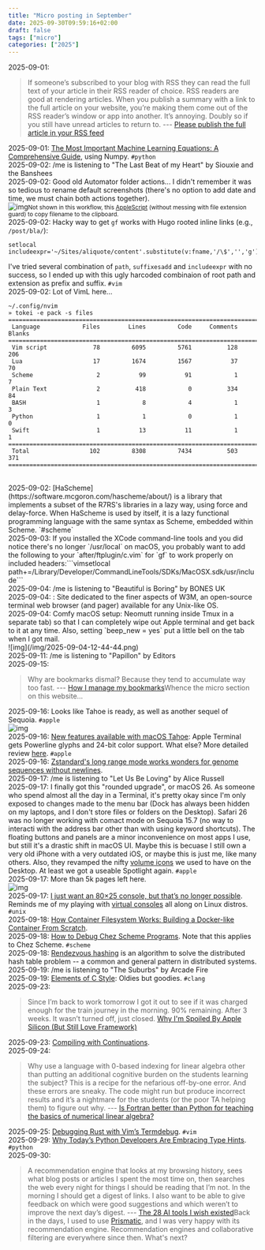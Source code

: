 ```yaml
---
title: "Micro posting in September"
date: 2025-09-30T09:59:16+02:00
draft: false
tags: ["micro"]
categories: ["2025"]
---
```


<a href="#" style="text-decoration: none;">2025-09-01</a>:

> If someone’s subscribed to your blog with RSS they can read the full text of your article in their RSS reader of choice. RSS readers are good at rendering articles. When you publish a summary with a link to the full article on your website, you’re making them come out of the RSS reader’s window or app into another. It’s annoying. Doubly so if you still have unread articles to return to. --- [Please publish the full article in your RSS feed](https://www.thisdaysportion.com/posts/please-publish-the-full-article-in-your-rss-feed/)<br>

<a href="#" style="text-decoration: none;">2025-09-01</a>: [The Most Important Machine Learning Equations: A Comprehensive Guide](https://chizkidd.github.io//2025/05/30/machine-learning-key-math-eqns/#gradient-descent), using Numpy. `#python`<br>
<a href="#" style="text-decoration: none;">2025-09-02</a>: /me is listening to "The Last Beat of my Heart" by Siouxie and the Banshees<br>
<a href="#" style="text-decoration: none;">2025-09-02</a>: Good old Automator folder actions... I didn't remember it was so tedious to rename default screenshots (there's no option to add date and time, we must chain both actions together).<br>![img](/img/2025-09-02-09-43-38.png)<small>Not shown in this workflow, this [AppleScript](https://apple.stackexchange.com/a/418897) (without messing with file extension guard) to copy filename to the clipboard.</small><br>
<a href="#" style="text-decoration: none;">2025-09-02</a>: Hacky way to get `gf` works with Hugo rooted inline links (e.g., `/post/bla/`):

```vim
setlocal includeexpr='~/Sites/aliquote/content'.substitute(v:fname,'/\$','','g').'.md'
```

I've tried several combination of `path`, `suffixesadd` and `includeexpr` with no success, so I ended up with this ugly harcoded combinaion of root path and extension as prefix and suffix. `#vim`<br>
<a href="#" style="text-decoration: none;">2025-09-02</a>: Lot of VimL here...

```shell
~/.config/nvim
» tokei -e pack -s files
===============================================================================
 Language            Files        Lines         Code     Comments       Blanks
===============================================================================
 Vim script             78         6095         5761          128          206
 Lua                    17         1674         1567           37           70
 Scheme                  2           99           91            1            7
 Plain Text              2          418            0          334           84
 BASH                    1            8            4            1            3
 Python                  1            1            0            1            0
 Swift                   1           13           11            1            1
===============================================================================
 Total                 102         8308         7434          503          371
===============================================================================
```
<br>
<a href="#" style="text-decoration: none;">2025-09-02</a>: [HaScheme](https://software.mcgoron.com/hascheme/about/) is a library that implements a subset of the R7RS's libraries in a lazy way, using force and delay-force. When HaScheme is used by itself, it is a lazy functional programming language with the same syntax as Scheme, embedded within Scheme. `#scheme`<br>
<a href="#" style="text-decoration: none;">2025-09-03</a>: If you installed the XCode command-line tools and you did notice there's no longer `/usr/local` on macOS, you probably want to add the following to your `after/ftplugin/c.vim` for `gf` to work properly on included headers:```vimsetlocal path+=/Library/Developer/CommandLineTools/SDKs/MacOSX.sdk/usr/include```<br>
<a href="#" style="text-decoration: none;">2025-09-04</a>: /me is listening to "Beautiful is Boring" by BONES UK<br>
<a href="#" style="text-decoration: none;">2025-09-04</a>: <https://w3m.rocks>: Site dedicated to the finer aspects of W3M, an open-source terminal web browser (and pager) available for any Unix-like OS.<br>
<a href="#" style="text-decoration: none;">2025-09-04</a>: Comfy macOS setup: Neomutt running inside Tmux in a separate tab) so that I can completely wipe out Apple terminal and get back to it at any time. Also, setting `beep_new = yes` put a little bell on the tab when I got mail.<br>![img](/img/2025-09-04-12-44-44.png)<br>
<a href="#" style="text-decoration: none;">2025-09-11</a>: /me is listening to "Papillon" by Editors<br>
<a href="#" style="text-decoration: none;">2025-09-15</a>:

> Why are bookmarks dismal? Because they tend to accumulate way too fast. --- [How I manage my bookmarks](https://unixdigest.com/articles/how-i-manage-my-bookmarks.html)Whence the micro section on this website...<br>

<a href="#" style="text-decoration: none;">2025-09-16</a>: Looks like Tahoe is ready, as well as another sequel of Sequoia. `#apple`<br>![img](/img/2025-09-16-08-53-38.png)<br>
<a href="#" style="text-decoration: none;">2025-09-16</a>: [New features available with macOS Tahoe](https://www.apple.com/os/pdf/All_New_Features_macOS_Tahoe_Sept_2025.pdf): Apple Terminal gets Powerline glyphs and 24-bit color support. What else? More detailed review [here](https://www.cultofmac.com/how-to/macos-26-tahoe-new-features). `#apple`<br>
<a href="#" style="text-decoration: none;">2025-09-16</a>: [Zstandard's long range mode works wonders for genome sequences without newlines](https://log.bede.im/2025/09/12/zstandard-long-range-genomes.html).<br>
<a href="#" style="text-decoration: none;">2025-09-17</a>: /me is listening to "Let Us Be Loving" by Alice Russell<br>
<a href="#" style="text-decoration: none;">2025-09-17</a>: I finally got this "rounded upgrade", or macOS 26. As someone who spend almost all the day in a Terminal, it's pretty okay since I'm only exposed to changes made to the menu bar (Dock has always been hidden on my laptops, and I don't store files or folders on the Desktop). Safari 26 was no longer working with comact mode on Sequoia 15.7 (no way to interacti with the address bar other than with using keyword shortcuts). The floating buttons and panels are a minor inconvenience on most apps I use, but still it's a drastic shift in macOS UI. Maybe this is becuase I still own a very old iPhone with a very outdated iOS, or maybe this is just me, like many others. Also, they revamped the nifty [volume icons](https://arstechnica.com/gadgets/2025/08/rip-to-the-macintosh-hd-hard-drive-icon-2000-2025/) we used to have on the Desktop. At least we got a useable Spotlight again. `#apple`<br>
<a href="#" style="text-decoration: none;">2025-09-17</a>: More than 5k pages left here.<br>![img](/img/2025-09-17-08-17-41.png)<br>
<a href="#" style="text-decoration: none;">2025-09-17</a>: [I just want an 80×25 console, but that’s no longer possible](https://changelog.complete.org/archives/10881-i-just-want-an-80x25-console-but-thats-no-longer-possible). Reminds me of my playing with [virtual consoles](/post/monochromatic-theme) all along on Linux distros. `#unix`<br>
<a href="#" style="text-decoration: none;">2025-09-18</a>: [How Container Filesystem Works: Building a Docker-like Container From Scratch](https://labs.iximiuz.com/tutorials/container-filesystem-from-scratch).<br>
<a href="#" style="text-decoration: none;">2025-09-18</a>: [How to Debug Chez Scheme Programs](https://www.scheme.com/debug/debug.html). Note that this applies to Chez Scheme. `#scheme`<br>
<a href="#" style="text-decoration: none;">2025-09-18</a>: [Rendezvous hashing](https://randorithms.com/2020/12/26/rendezvous-hashing.html) is an algorithm to solve the distributed hash table problem -- a common and general pattern in distributed systems.<br>
<a href="#" style="text-decoration: none;">2025-09-19</a>: /me is listening to "The Suburbs" by Arcade Fire<br>
<a href="#" style="text-decoration: none;">2025-09-19</a>: [Elements of C Style](https://www.teamten.com/lawrence/style/): Oldies but goodies. `#clang`<br>
<a href="#" style="text-decoration: none;">2025-09-23</a>:

> Since I’m back to work tomorrow I got it out to see if it was charged enough for the train journey in the morning. 90% remaining. After 3 weeks. It wasn’t turned off, just closed. [Why I'm Spoiled By Apple Silicon (But Still Love Framework)](https://simonhartcher.com/posts/2025-09-22-why-im-spoiled-by-apple-silicon-but-still-love-framework/)<br>

<a href="#" style="text-decoration: none;">2025-09-23</a>: [Compiling with Continuations](https://swatson555.github.io/posts/2025-09-16-compiling-with-continuations.html).<br>
<a href="#" style="text-decoration: none;">2025-09-24</a>:

> Why use a language with 0-based indexing for linear algebra other than putting an additional cognitive burden on the students learning the subject? This is a recipe for the nefarious off-by-one error. And these errors are sneaky. The code might run but produce incorrect results and it’s a nightmare for the students (or the poor TA helping them) to figure out why. --- [Is Fortran better than Python for teaching the basics of numerical linear algebra?](https://loiseaujc.github.io/posts/blog-title/fortran_vs_python.html)<br>

<a href="#" style="text-decoration: none;">2025-09-25</a>: [Debugging Rust with Vim’s Termdebug](https://clayto.com/2025/vim-rust-termdebug/). `#vim`<br>
<a href="#" style="text-decoration: none;">2025-09-29</a>: [Why Today’s Python Developers Are Embracing Type Hints](https://pyrefly.org/blog/why-typed-python/). `#python`<br>
<a href="#" style="text-decoration: none;">2025-09-30</a>:

> A recommendation engine that looks at my browsing history, sees what blog posts or articles I spent the most time on, then searches the web every night for things I should be reading that I’m not. In the morning I should get a digest of links. I also want to be able to give feedback on which were good suggestions and which weren’t to improve the next day’s digest. --- [The 28 AI tools I wish existed](https://sharif.io/28-ideas-2025)Back in the days, I used to use [Prismatic](https://en.wikipedia.org/wiki/Prismatic_(app)), and I was very happy with its recommendation engine. Recommendation engines and collaborative filtering are everywhere since then. What's next?<br>
